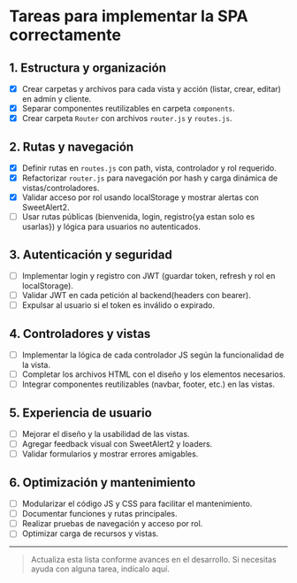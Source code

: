 # Tareas para implementar la SPA correctamente

## 1. Estructura y organización
- [x] Crear carpetas y archivos para cada vista y acción (listar, crear, editar) en admin y cliente.
- [x] Separar componentes reutilizables en carpeta `components`.
- [x] Crear carpeta `Router` con archivos `router.js` y `routes.js`.

## 2. Rutas y navegación
- [x] Definir rutas en `routes.js` con path, vista, controlador y rol requerido.
- [x] Refactorizar `router.js` para navegación por hash y carga dinámica de vistas/controladores.
- [x] Validar acceso por rol usando localStorage y mostrar alertas con SweetAlert2.
- [ ] Usar rutas públicas (bienvenida, login, registro{ya estan solo es usarlas}) y lógica para usuarios no autenticados.

## 3. Autenticación y seguridad
- [ ] Implementar login y registro con JWT (guardar token, refresh y rol en localStorage).
- [ ] Validar JWT en cada petición al backend(headers con bearer).
- [ ] Expulsar al usuario si el token es inválido o expirado.

## 4. Controladores y vistas
- [ ] Implementar la lógica de cada controlador JS según la funcionalidad de la vista.
- [ ] Completar los archivos HTML con el diseño y los elementos necesarios.
- [ ] Integrar componentes reutilizables (navbar, footer, etc.) en las vistas.

## 5. Experiencia de usuario
- [ ] Mejorar el diseño y la usabilidad de las vistas.
- [ ] Agregar feedback visual con SweetAlert2 y loaders.
- [ ] Validar formularios y mostrar errores amigables.

## 6. Optimización y mantenimiento
- [ ] Modularizar el código JS y CSS para facilitar el mantenimiento.
- [ ] Documentar funciones y rutas principales.
- [ ] Realizar pruebas de navegación y acceso por rol.
- [ ] Optimizar carga de recursos y vistas.

---

> Actualiza esta lista conforme avances en el desarrollo. Si necesitas ayuda con alguna tarea, indícalo aquí.
